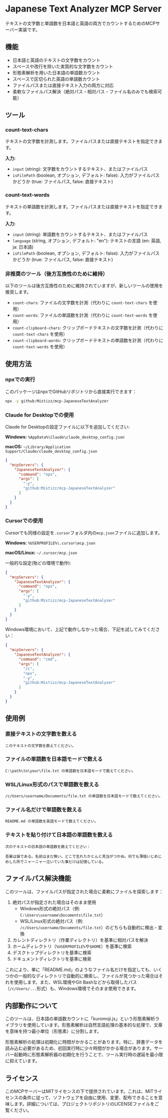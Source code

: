 # Japanese Text Analyzer MCP Server
テキストの文字数と単語数を日本語と英語の両方でカウントするためのMCPサーバー実装です。

## 機能

- 日本語と英語のテキストの文字数をカウント
- スペースや改行を除いた実質的な文字数をカウント
- 形態素解析を用いた日本語の単語数カウント
- スペースで区切られた英語の単語数カウント
- ファイルパスまたは直接テキスト入力の両方に対応
- 柔軟なファイルパス解決（絶対パス・相対パス・ファイル名のみでも検索可能）

## ツール

### count-text-chars

テキストの文字数を計測します。ファイルパスまたは直接テキストを指定できます。

**入力:**
- `input` (string): 文字数をカウントするテキスト、またはファイルパス
- `isFilePath` (boolean, オプション, デフォルト: false): 入力がファイルパスかどうか (true: ファイルパス, false: 直接テキスト)

### count-text-words

テキストの単語数を計測します。ファイルパスまたは直接テキストを指定できます。

**入力:**
- `input` (string): 単語数をカウントするテキスト、またはファイルパス
- `language` (string, オプション, デフォルト: "en"): テキストの言語 (en: 英語, ja: 日本語)
- `isFilePath` (boolean, オプション, デフォルト: false): 入力がファイルパスかどうか (true: ファイルパス, false: 直接テキスト)

### 非推奨のツール（後方互換性のために維持）

以下のツールは後方互換性のために維持されていますが、新しいツールの使用を推奨します。

- `count-chars`: ファイルの文字数を計測（代わりに `count-text-chars` を使用）
- `count-words`: ファイルの単語数を計測（代わりに `count-text-words` を使用）
- `count-clipboard-chars`: クリップボードテキストの文字数を計測（代わりに `count-text-chars` を使用）
- `count-clipboard-words`: クリップボードテキストの単語数を計測（代わりに `count-text-words` を使用）

## 使用方法

### npxでの実行

このパッケージはnpxでGitHubリポジトリから直接実行できます：

```bash
npx -y github:Mistizz/mcp-JapaneseTextAnalyzer
```

### Claude for Desktopでの使用

Claude for Desktopの設定ファイルに以下を追加してください:

**Windows:**
`%AppData%\Claude\claude_desktop_config.json`

**macOS:**
`~/Library/Application Support/Claude/claude_desktop_config.json`

```json
{
  "mcpServers": {
    "JapaneseTextAnalyzer": {
      "command": "npx",
      "args": [
        "-y",
        "github:Mistizz/mcp-JapaneseTextAnalyzer"
      ]
    }
  }
}
```

### Cursorでの使用

Cursorでも同様の設定を`.cursor`フォルダ内の`mcp.json`ファイルに追加します。

**Windows:**
`%USERPROFILE%\.cursor\mcp.json`

**macOS/Linux:**
`~/.cursor/mcp.json`

一般的な設定(殆どの環境で動作):
```json
{
  "mcpServers": {
    "JapaneseTextAnalyzer": {
      "command": "npx",
      "args": [
        "-y",
        "github:Mistizz/mcp-JapaneseTextAnalyzer"
      ]
    }
  }
}
```

Windows環境において、上記で動作しなかった場合、下記を試してみてください：
```json
{
  "mcpServers": {
    "JapaneseTextAnalyzer": {
      "command": "cmd",
      "args": [
        "/c",
        "npx",
        "-y",
        "github:Mistizz/mcp-JapaneseTextAnalyzer"
      ]
    }
  }
}
```

## 使用例

### 直接テキストの文字数を数える
```
このテキストの文字数を数えてください。
```

### ファイルの単語数を日本語モードで数える
```
C:\path\to\your\file.txt の単語数を日本語モードで数えてください。
```

### WSL/Linux形式のパスで単語数を数える
```
/c/Users/username/Documents/file.txt の単語数を日本語モードで数えてください。
```

### ファイル名だけで単語数を数える
```
README.md の単語数を英語モードで数えてください。
```

### テキストを貼り付けて日本語の単語数を数える
```
次のテキストの日本語の単語数を数えてください：

吾輩は猫である。名前はまだ無い。どこで生れたかとんと見当がつかぬ。何でも薄暗いじめじめした所でニャーニャー泣いていた事だけは記憶している。
```

## ファイルパス解決機能

このツールは、ファイルパスが指定された場合に柔軟にファイルを探索します：

1. 絶対パスが指定された場合はそのまま使用
   - Windows形式の絶対パス（例: `C:\Users\username\Documents\file.txt`）
   - WSL/Linux形式の絶対パス（例: `/c/Users/username/Documents/file.txt`）のどちらも自動的に検出・変換
2. カレントディレクトリ（作業ディレクトリ）を基準に相対パスを解決
3. ホームディレクトリ（`%USERPROFILE%`や`$HOME`）を基準に検索
4. デスクトップディレクトリを基準に検索
5. ドキュメントディレクトリを基準に検索

これにより、単に「README.md」のようなファイル名だけを指定しても、いくつかの一般的なディレクトリで自動的に検索し、ファイルが見つかった場合はそれを使用します。また、WSL環境やGit Bashなどから取得したパス（`/c/Users/...`形式）も、Windows環境でそのまま使用できます。

## 内部動作について

このツールは、日本語の単語数カウントに「kuromoji.js」という形態素解析ライブラリを使用しています。形態素解析は自然言語処理の基本的な処理で、文章を意味を持つ最小単位（形態素）に分割します。

形態素解析の処理は初期化に時間がかかることがあります。特に、辞書データを読み込む必要があるため、初回実行時に少々時間がかかる場合があります。サーバー起動時に形態素解析器の初期化を行うことで、ツール実行時の遅延を最小限に抑えています。

## ライセンス

このMCPサーバーはMITライセンスの下で提供されています。これは、MITライセンスの条件に従って、ソフトウェアを自由に使用、変更、配布できることを意味します。詳細については、プロジェクトリポジトリのLICENSEファイルをご覧ください。 
